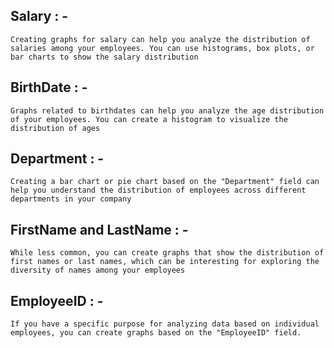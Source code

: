 **Salary** : - 
-
`Creating graphs for salary can help you analyze the distribution of salaries among your employees. You can use histograms, box plots, or bar charts to show the salary distribution`

**BirthDate** : -
-
`Graphs related to birthdates can help you analyze the age distribution of your employees. You can create a histogram to visualize the distribution of ages`

**Department** : -
-
`Creating a bar chart or pie chart based on the "Department" field can help you understand the distribution of employees across different departments in your company`

**FirstName and LastName** : -
-
`While less common, you can create graphs that show the distribution of first names or last names, which can be interesting for exploring the diversity of names among your employees`

**EmployeeID** : - 
-
`If you have a specific purpose for analyzing data based on individual employees, you can create graphs based on the "EmployeeID" field.`

<!-- sample table
CREATE TABLE Sales (
    SaleID INT PRIMARY KEY,
    Date DATE,
    ProductName VARCHAR(50),
    Category VARCHAR(30),
    Quantity INT,
    UnitPrice DECIMAL(10, 2),
    TotalPrice DECIMAL(10, 2)
); -->
